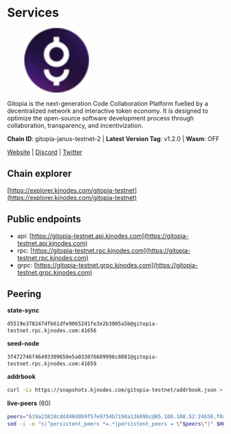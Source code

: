 # Services

<figure><img src="https://raw.githubusercontent.com/kj89/cosmos-images/main/logos/gitopia.png" width="150" alt=""><figcaption></figcaption></figure>

Gitopia is the next-generation Code Collaboration Platform fuelled by  a decentralized network and interactive token economy. It is designed  to optimize the open-source software development process through  collaboration, transparency, and incentivization.

**Chain ID**: gitopia-janus-testnet-2 | **Latest Version Tag**: v1.2.0 | **Wasm**: OFF

[Website](https://gitopia.com/) | [Discord](https://discord.gg/hFTXCGNYDZ) | [Twitter](https://twitter.com/gitopiaDAO)




## Chain explorer
[https://explorer.kjnodes.com/gitopia-testnet](https://explorer.kjnodes.com/gitopia-testnet)

## Public endpoints

* api: [https://gitopia-testnet.api.kjnodes.com](https://gitopia-testnet.api.kjnodes.com)
* rpc: [https://gitopia-testnet.rpc.kjnodes.com](https://gitopia-testnet.rpc.kjnodes.com)
* grpc: [https://gitopia-testnet.grpc.kjnodes.com](https://gitopia-testnet.grpc.kjnodes.com)

## Peering

**state-sync**

```text
d5519e378247dfb61dfe90652d1fe3e2b3005a5b@gitopia-testnet.rpc.kjnodes.com:41656
```

**seed-node**

```text
3f472746f46493309650e5a033076689996c8881@gitopia-testnet.rpc.kjnodes.com:41659
```

**addrbook**
```bash
curl -Ls https://snapshots.kjnodes.com/gitopia-testnet/addrbook.json > $HOME/.gitopia/config/addrbook.json
```

**live-peers** (60)
```bash
peers="619a23818cddd40d0b9f57e9754b719da13609bc@65.108.108.52:24656,f0a82f850a0da74c32836b125a52bdfd9a78fdd7@65.108.105.48:11356,d5519e378247dfb61dfe90652d1fe3e2b3005a5b@65.109.68.190:41656,5c45e8920c5094827ec5afaca9ab469aaa0b4eaf@65.109.88.254:28656,eccdf1d5bf33bc1733838562b4d4a4a45869c3a8@135.181.183.93:41656,52098a0fdd0dc566615ad37492019d252635bdda@45.85.249.131:656,b6651c7b043ef4bdccd7906b0f06de2bbdfe8a60@193.46.243.75:26656,61d2b313e2adc9d7990944f8ab5a6f9ecf08084f@65.21.122.171:16656,d2975b49708dc92ee3b7da1d72e3eee3119d1d0c@167.86.105.216:656,9bb344d83fc1fafc4bce6b8e4a95b82f37ac4f31@82.208.20.136:26656,399d4e19186577b04c23296c4f7ecc53e61080cb@34.143.189.236:26656,c3ecaaf2d7b292e0407fb01bd96739a7b05c4a74@82.208.20.35:26656,6394e25102c665c68a51fd853d8ca9c2bad18307@65.109.61.116:26656,820024c34989e7605d9367847e1fc2d01ad763bd@65.109.92.235:30656,8bec864d68a2542233ba37ac94c723fdf0b8e175@45.151.122.136:656,5c2a752c9b1952dbed075c56c600c3a79b58c395@195.3.220.140:27036,09538ba6159f454a17d76501c59e23bad6fc9d3d@85.190.246.67:26656,59a99a10a28baeda8535598acef9abb706ec5dbc@45.85.249.132:656,481189b7e246f6c824a969482446c49abbfe76b8@161.97.172.147:26656,6ea375302fdd319ef64e013f469e286faf739da8@213.239.207.165:20086,098c8f3e70fa1f1bbb447903aea96b8e1f025f13@141.95.145.41:26656,0e22fcc29a4cf5476001c849126ced605491f2ec@185.192.96.108:26656,4e0e57bcac8aa2bc3188d5b7845eeee61a61f3f0@194.163.170.165:26656,0eb70bf5e2403694109f9bba184570074c2dfdd5@38.242.235.255:26656,e1ab0573d55ff92fad55d2929e353904f1bbe36f@135.181.16.252:31656,ea53a3f77fe373f47be4e77fd5f9ff526dfaec33@51.79.143.46:41656,247dbc8048be7c024c5f5deee45c18bd2f19bc93@116.203.35.46:36656,c09aa43e7149a6bf784d11867ebb4135996016d6@213.239.215.77:26656,b745e0c6a1e0c7ec248ec274cfd038ed4bc4c2cf@65.21.134.202:26356,d39eb864a3b267d091dfa08e3eb4af4295bccbc1@85.190.246.232:26656,1f7f58f130ea9c89be44fd60554d5e97da56c395@206.221.181.234:56656,37c3d29df83da59e5a258d413e2f89365ab05711@85.239.243.12:656,926b47f8d786e544ec3a9200c61b5b04729a9d57@199.175.98.127:41656,53b421af01f3260e949d6a9c2dc09e3b1dbf9fb6@109.205.181.30:41656,93c4c73375b5f52020e7e7bd3f901ee28f07e6b7@109.123.243.66:41656,66f94651fb02f277c90c605a38df549d3c0a9269@75.119.151.217:26656,c78af3c8a2fa3d398dedb1ad9052eaf60dc27434@95.216.163.254:41656,971c22cfb2a8fee7e6b5b7fb125cc9551f3b5e60@65.109.106.91:16656,9c265cb98c21d6748822ca2bed0accacdd8449db@38.242.205.25:26656,05182a9b6121c9fcbb493f9bb3843e20e076e479@38.242.231.113:656,4cd60a4dd4211d38d948a86a614f1fd8d3d274eb@75.119.153.139:656,b3fd4ef48229a6dbc0c9929f6f2e88143980c452@94.250.202.158:26656,a068b93722efaeaec97f5b86c694d1171241f498@84.46.248.70:41656,ffb4f7d43d6449c292d4e60c8a48eb3d31c39691@38.242.139.100:656,943dbf5b8694620c1e0cce336d6a8a3327929c77@65.109.122.105:60656,f760d4e2f650e5c95b128399cb6f9c87e0dc09cb@89.117.48.180:656,314ee8896c9f9e39450dc25623f8019cf316ed60@38.242.135.124:26656,12d9797fdedac9f379f60c4f288bcf578f907739@65.109.117.229:26656,9912d5c8d59b7736b0702b18aeb386efe7e46f3f@164.68.111.239:656,417311f0ceeff950dd9bf0f389e5a9c5ed8d22cd@146.190.88.155:41656,ac606e28c081c679dc23d9a94c29842be8f8b1f1@45.85.249.133:656,7d819fa869f7c5b42c2c7a9538e1a9e7a52cfdee@65.108.226.26:24656,8e20add7ed774bfd8600c628bb8fce87bacb207b@194.163.143.98:26656,3ec6d4b711f2e8ef4092ff4139a832eca1f02e5d@37.120.171.213:26656,955c997a67a82cbd005e5b2b7010a1de3ac54355@38.242.241.74:26656,1ac423cb4dd23767cd3f9dfd34176310867a90c8@135.181.107.161:41656,3e757ff8f7388393af67809a5646142965bc6808@80.65.211.229:656,ec51c49ed23899dcbcda9f45f49cafa0605e454d@194.163.144.162:41656,ab4687a8dfe488aa03172d1b8e2271bf52391e6e@5.252.22.32:41656,ade4d8bc8cbe014af6ebdf3cb7b1e9ad36f412c0@176.9.82.221:11356"
sed -i -e "s|^persistent_peers *=.*|persistent_peers = \"$peers\"|" $HOME/.gitopia/config/config.toml
```
